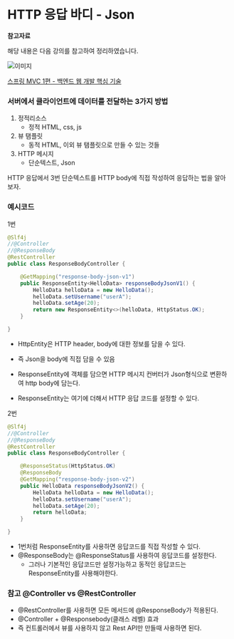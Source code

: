 # HTTP 응답 바디 - Json

**참고자료**

해당 내용은 다음 강의를 참고하여 정리하였습니다.

![이미지](https://cdn.inflearn.com/public/courses/326674/cover/4657d793-56a4-42f3-9d44-dc88d125a49e)

[스프링 MVC 1편 - 백엔드 웹 개발 핵심 기술](https://www.inflearn.com/course/%EC%8A%A4%ED%94%84%EB%A7%81-mvc-1/dashboard)





### 서버에서 클라이언트에 데이터를 전달하는 3가지 방법

1. 정적리소스
   - 정적 HTML, css, js
2. 뷰 탬플릿
   - 동적 HTML, 이외 뷰 탬플릿으로 만들 수 있는 것들
3. HTTP 메시지
   - 단순텍스트, Json



HTTP 응답에서 3번 단순텍스트를 HTTP body에 직접 작성하여 응답하는 법을 알아보자.



### 예시코드

1번

```java
@Slf4j
//@Controller
//@ResponseBody
@RestController
public class ResponseBodyController {

    @GetMapping("response-body-json-v1")
    public ResponseEntity<HelloData> responseBodyJsonV1() {
        HelloData helloData = new HelloData();
        helloData.setUsername("userA");
        helloData.setAge(20);
        return new ResponseEntity<>(helloData, HttpStatus.OK);
    }

}
```

- HttpEntity은 HTTP header, body에 대한 정보를 담을 수 있다.
- 즉 Json을 body에 직접 담을 수 있음
- ResponseEntity에 객체를 담으면 HTTP 메시지 컨버터가 Json형식으로 변환하여 http body에 담는다.

- ResponseEntity는 여기에 더해서 HTTP 응답 코드를 설정할 수 있다.



2번

```java
@Slf4j
//@Controller
//@ResponseBody
@RestController
public class ResponseBodyController {

    @ResponseStatus(HttpStatus.OK)
    @ResponseBody
    @GetMapping("response-body-json-v2")
    public HelloData responseBodyJsonV2() {
        HelloData helloData = new HelloData();
        helloData.setUsername("userA");
        helloData.setAge(20);
        return helloData;
    }

}
```

- 1번처럼 ResponseEntity를 사용하면 응답코드를 직접 작성할 수 있다.
- @ResponseBody는 @ResponseStatus를 사용하여 응답코드를 설정한다.
  - 그러나 기본적인 응답코드만 설정가능하고 동적인 응답코드는 ResponseEntity를 사용해야한다.



### 참고 @Controller vs @RestController

- @RestController를 사용하면 모든 메서드에 @ResponseBody가 적용된다.
- @Controller + @Responsebody(클래스 레벨) 효과
- 즉 컨트롤러에서 뷰를 사용하지 않고 Rest API만 만들때 사용하면 된다.



